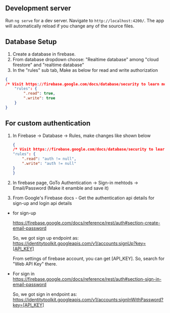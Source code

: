 
## Development server

Run `ng serve` for a dev server. Navigate to `http://localhost:4200/`. The app will automatically reload if you change any of the source files.

## Database Setup
1. Create a database in firebase.
2. From database dropdown choose: "Realtime database" among "cloud firestore" and "realtime database"
3. In the "rules" sub tab, Make as below for read and write authorization
```json
{
/* Visit https://firebase.google.com/docs/database/security to learn more about security rules. */
    "rules": {
        ".read": true,
        ".write": true
    }
}
```

## For custom authentication 
1. In Firebase -> Database -> Rules, make changes like shown below
    ```json
    {
    /* Visit https://firebase.google.com/docs/database/security to learn more about security rules. */
    "rules": {
        ".read": "auth != null",
        ".write": "auth != null"
    }
    }
    ```

2. In firebase page, GoTo Authentication -> Sign-in mehtods -> Email/Password (Make it enamble and save it)

3. From Google's Firebase docs - Get the authentication api details for sign-up and login api details

* for sign-up

    https://firebase.google.com/docs/reference/rest/auth#section-create-email-password

    So, we got sign up endpoint as: 
    https://identitytoolkit.googleapis.com/v1/accounts:signUp?key=[API_KEY]

    From settings of firebase account, you can get [API_KEY]. So, search for "Web API Key" there.

* For sign in 
    https://firebase.google.com/docs/reference/rest/auth#section-sign-in-email-password

    So, we got sign in endpoint as:
    https://identitytoolkit.googleapis.com/v1/accounts:signInWithPassword?key=[API_KEY]